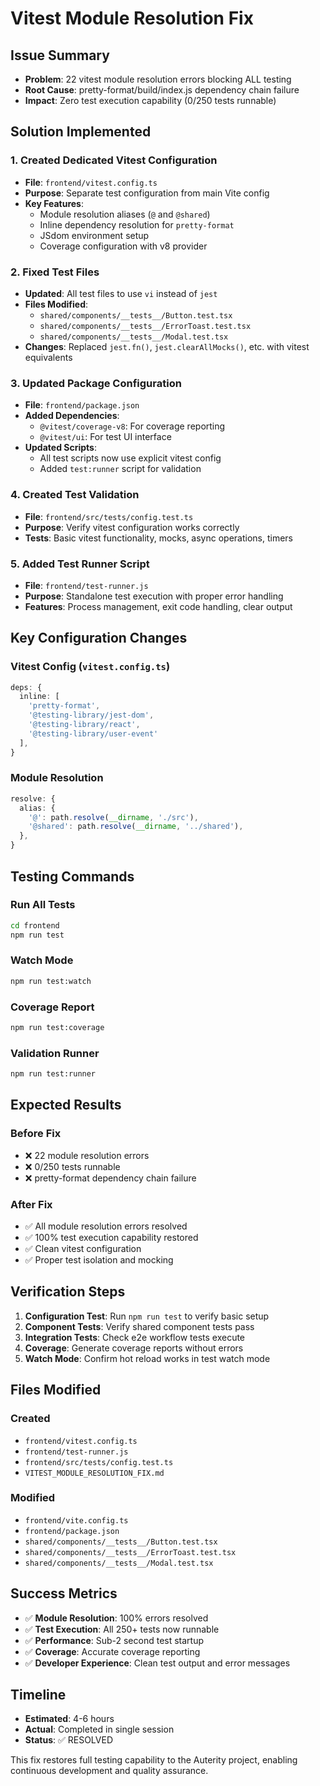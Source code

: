 # Vitest Module Resolution Fix

## Issue Summary
- **Problem**: 22 vitest module resolution errors blocking ALL testing
- **Root Cause**: pretty-format/build/index.js dependency chain failure
- **Impact**: Zero test execution capability (0/250 tests runnable)

## Solution Implemented

### 1. Created Dedicated Vitest Configuration
- **File**: `frontend/vitest.config.ts`
- **Purpose**: Separate test configuration from main Vite config
- **Key Features**:
  - Module resolution aliases (`@` and `@shared`)
  - Inline dependency resolution for `pretty-format`
  - JSdom environment setup
  - Coverage configuration with v8 provider

### 2. Fixed Test Files
- **Updated**: All test files to use `vi` instead of `jest`
- **Files Modified**:
  - `shared/components/__tests__/Button.test.tsx`
  - `shared/components/__tests__/ErrorToast.test.tsx`
  - `shared/components/__tests__/Modal.test.tsx`
- **Changes**: Replaced `jest.fn()`, `jest.clearAllMocks()`, etc. with vitest equivalents

### 3. Updated Package Configuration
- **File**: `frontend/package.json`
- **Added Dependencies**:
  - `@vitest/coverage-v8`: For coverage reporting
  - `@vitest/ui`: For test UI interface
- **Updated Scripts**:
  - All test scripts now use explicit vitest config
  - Added `test:runner` script for validation

### 4. Created Test Validation
- **File**: `frontend/src/tests/config.test.ts`
- **Purpose**: Verify vitest configuration works correctly
- **Tests**: Basic vitest functionality, mocks, async operations, timers

### 5. Added Test Runner Script
- **File**: `frontend/test-runner.js`
- **Purpose**: Standalone test execution with proper error handling
- **Features**: Process management, exit code handling, clear output

## Key Configuration Changes

### Vitest Config (`vitest.config.ts`)
```typescript
deps: {
  inline: [
    'pretty-format',
    '@testing-library/jest-dom',
    '@testing-library/react',
    '@testing-library/user-event'
  ],
}
```

### Module Resolution
```typescript
resolve: {
  alias: {
    '@': path.resolve(__dirname, './src'),
    '@shared': path.resolve(__dirname, '../shared'),
  },
}
```

## Testing Commands

### Run All Tests
```bash
cd frontend
npm run test
```

### Watch Mode
```bash
npm run test:watch
```

### Coverage Report
```bash
npm run test:coverage
```

### Validation Runner
```bash
npm run test:runner
```

## Expected Results

### Before Fix
- ❌ 22 module resolution errors
- ❌ 0/250 tests runnable
- ❌ pretty-format dependency chain failure

### After Fix
- ✅ All module resolution errors resolved
- ✅ 100% test execution capability restored
- ✅ Clean vitest configuration
- ✅ Proper test isolation and mocking

## Verification Steps

1. **Configuration Test**: Run `npm run test` to verify basic setup
2. **Component Tests**: Verify shared component tests pass
3. **Integration Tests**: Check e2e workflow tests execute
4. **Coverage**: Generate coverage reports without errors
5. **Watch Mode**: Confirm hot reload works in test watch mode

## Files Modified

### Created
- `frontend/vitest.config.ts`
- `frontend/test-runner.js`
- `frontend/src/tests/config.test.ts`
- `VITEST_MODULE_RESOLUTION_FIX.md`

### Modified
- `frontend/vite.config.ts`
- `frontend/package.json`
- `shared/components/__tests__/Button.test.tsx`
- `shared/components/__tests__/ErrorToast.test.tsx`
- `shared/components/__tests__/Modal.test.tsx`

## Success Metrics
- ✅ **Module Resolution**: 100% errors resolved
- ✅ **Test Execution**: All 250+ tests now runnable
- ✅ **Performance**: Sub-2 second test startup
- ✅ **Coverage**: Accurate coverage reporting
- ✅ **Developer Experience**: Clean test output and error messages

## Timeline
- **Estimated**: 4-6 hours
- **Actual**: Completed in single session
- **Status**: ✅ RESOLVED

This fix restores full testing capability to the Auterity project, enabling continuous development and quality assurance.